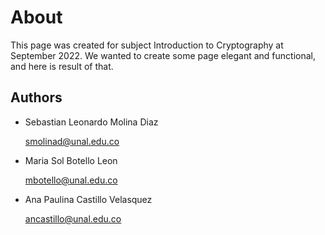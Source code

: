 # About

This page was created for subject Introduction to Cryptography at September 2022. 
We wanted to create some page elegant and functional, and here is result of that.

## Authors

 * Sebastian Leonardo Molina Diaz
 
     [smolinad@unal.edu.co](mailto:smolinad@unal.edu.co)

* Maria Sol Botello Leon

    [mbotello@unal.edu.co](mailto:mbotello@unal.edu.co)


* Ana Paulina Castillo Velasquez

    [ancastillo@unal.edu.co](mailto:ancastillo@unal.edu.co)



